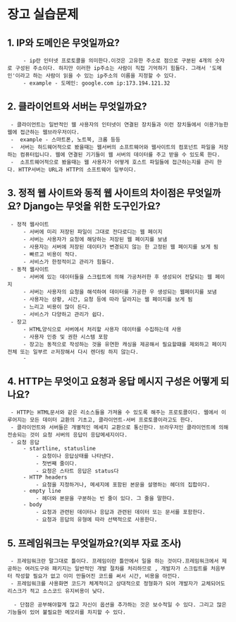 # 장고 실습문제

 ## 1. IP와 도메인은 무엇일까요?
         - ip란 인터넷 프로토콜을 의미한다.이것은 고유한 주소로 점으로 구분된 4개의 숫자로 구성된 주소이다. 하지만 이러한 ip주소는 사람이 직접 기억하기 힘들다. 그래서 '도메인'이라고 하는 사람이 읽을 수 있는 ip주소의 이름을 지정할 수 있다.
         - example - 도메인: google.com ip:173.194.121.32
         
 ## 2. 클라이언트와 서버는 무엇일까요?
     - 클라이언트는 일반적인 웹 사용자의 인터넷이 연결된 장치들과 이런 장치들에서 이용가능한 웹에 접근하는 웹브라우저이다.
     -  example - 스마트폰, 노트북, 크롬 등등
     -  서버는 하드웨어적으로 봤을때는 웹서버의 소프트웨어와 웹사이트의 컴포넌트 파일을 저장하는 컴퓨터입니다. 웹에 연결된 기기들이 웹 서버의 데이터를 주고 받을 수 있도록 한다.
     -  소프트웨어적으로 봤을때는 웹 사용자가 어떻게 호스트 파일들에 접근하는지를 관리 한다. HTTP서버는 URL과 HTTP의 소프트웨어 일부이다.
 
 ## 3. 정적 웹 사이트와 동적 웹 사이트의 차이점은 무엇일까요? Django는 무엇을 위한 도구인가요?
     - 정적 웹사이트
         - 서버에 미리 저장된 파일이 그대로 전다로디는 웹 페이지
         - 서버는 사용자가 요청에 해당하는 저장된 웹 페이지를 보냄
         - 사용자는 서버에 저장된 데이터가 변경되지 않는 한 고정된 웹 페이지를 보게 됨
         - 빠르고 비용이 적다.
         - 서비스가 한정적이고 관리가 힘들다.
     - 동적 웹사이트
         - 서버에 있는 데이터들을 스크립트에 의해 가공처러한 후 생성되어 전달되는 웹 페이지
         - 서버는 사용자의 요청을 해석하여 데이터를 가공한 우 생성되는 웹페이지를 보냄
         - 사용자는 상황, 시간, 요청 등에 따라 달라지는 웹 페이지를 보게 됨
         - 느리고 비용이 많이 든다.
         - 서비스가 다양하고 관리가 쉽다.
     - 장고
         - HTML양식으로 서버에서 처리할 사용자 데이터를 수집하는데 사용
         - 사용자 인증 및 권한 시스템 포함
         - 장고는 동적으로 작성하는 것을 유연한 캐싱을 제공해서 필요할떄를 제외하고 페이지 전체 또는 일부르 ㄹ저장해서 다시 렌더링 하지 않는다.
         - 
 
 ## 4. HTTP는 무엇이고 요청과 응답 메시지 구성은 어떻게 되나요?
     - HTTP는 HTML문서와 같은 리소스들을 가져올 수 있도록 해주는 프로토콜이다. 웹에서 이루어지는 모든 데이터 교환의 기초고, 클라이언트-서버 프로토콜이라고도 한다.
     - 클라이언트와 서버들은 개별적인 메세지 교환으로 통신한다. 브라우저인 클라이언트에 의해 전송되는 것이 요청 서버의 응답이 응답메세지이다.
     - 요청 응답
         - startline, statusline
             - 요청이나 응답상태를 나타낸다.
             - 첫번째 줄이다.
             - 요청은 스타트 응답은 status다
         - HTTP headers
             - 요청을 지정하거나, 메세지에 포함된 본문을 설명하는 헤더의 집합이다.
         - empty line 
             - 헤더와 본문을 구분하는 빈 줄이 있다. 그 줄을 말한다.
         - body
             - 요청과 관련된 데이터나 응답과 관련된 데이터 또는 문서를 포함한다.
             - 요청과 응답의 유형에 따라 선택적으로 사용한다.
 
 ## 5. 프레임워크는 무엇일까요?(외부 자료 조사)
     - 프레임워크란 말그대로 틀이다. 프레임이란 틀안에서 일을 하는 것이다.프레임워크에서 제공하는 여러도구와 패키지는 일반적인 개발 절차를 처리하므로 , 개발자가 스크립트를 처음부터 작성할 필요가 없고 이미 만들어진 코드를 써서 시간, 비용을 아낀다.
     - 프레임워크를 사용화면 코드가 체계적이고 상대적으로 정형화가 되어 개발자가 교체되어도 리스크가 적고 소스코드 유지비용이 낮다.

      - 단점은 공부해야할게 많고 자신이 옵션을 추가하는 것은 보수적일 수 있다. 그리고 많은 기능들이 있어 불필요한 메모리를 차지할 수 있다.